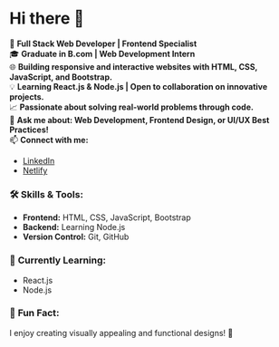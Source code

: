 # Hi there 👋

🚀 **Full Stack Web Developer | Frontend Specialist**  
🎓 **Graduate in B.com | Web Development Intern**  
🌐 **Building responsive and interactive websites with HTML, CSS, JavaScript, and Bootstrap.**  
💡 **Learning React.js & Node.js | Open to collaboration on innovative projects.**  
📈 **Passionate about solving real-world problems through code.**  
💬 **Ask me about: Web Development, Frontend Design, or UI/UX Best Practices!**  
📫 **Connect with me:**  
   - [LinkedIn]( https://www.linkedin.com/in/hina-fahim-021515313?utm_source=share&utm_campaign=share_via&utm_content=profile&utm_medium=android_app)  
   - [Netlify](https://app.netlify.com/teams/hina628/sites)  



### 🛠️ **Skills & Tools**:
- **Frontend:** HTML, CSS, JavaScript, Bootstrap  
- **Backend:** Learning Node.js  
- **Version Control:** Git, GitHub



### 🌱 **Currently Learning**:
- React.js  
- Node.js

### 🔗 **Fun Fact**:
I enjoy creating visually appealing and functional designs! 🎨

